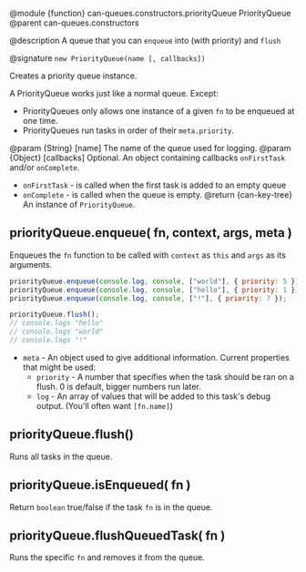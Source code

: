 @module {function} can-queues.constructors.priorityQueue PriorityQueue
@parent can-queues.constructors

@description A queue that you can `enqueue` into (with priority) and `flush`

@signature `new PriorityQueue(name [, callbacks])`

Creates a priority queue instance.

A PriorityQueue works just like a normal queue.  Except:
- PriorityQueues only allows one instance of a given `fn` to be enqueued at one time.  
- PriorityQueues run tasks in order of their `meta.priority`.

@param {String} [name] The name of the queue used for logging.
@param {Object} [callbacks] Optional. An object containing callbacks `onFirstTask` and/or `onComplete`.
  - `onFirstTask` - is called when the first task is added to an empty queue
  - `onComplete` - is called when the queue is empty.
@return {can-key-tree} An instance of `PriorityQueue`.

## priorityQueue.enqueue( fn, context, args, meta )

Enqueues the `fn` function to be called with `context` as `this` and `args` as its arguments.

```js
priorityQueue.enqueue(console.log, console, ["world"], { priority: 5 });
priorityQueue.enqueue(console.log, console, ["hello"], { priority: 1 });
priorityQueue.enqueue(console.log, console, ["!"], { priority: 7 });

priorityQueue.flush();
// console.logs "hello"
// console.logs "world"
// console.logs "!"
```

- `meta` - An object used to give additional information.  Current properties that might be used:
  - `priority` - A number that specifies when the task should be ran on a flush. 0 is default, bigger numbers run later.
  - `log` - An array of values that will be added to this task's debug output.  (You'll often want `[fn.name]`)

## priorityQueue.flush()

Runs all tasks in the queue.

## priorityQueue.isEnqueued( fn )

Return `boolean` true/false if the task `fn` is in the queue.

## priorityQueue.flushQueuedTask( fn )

Runs the specific `fn` and removes it from the queue.
